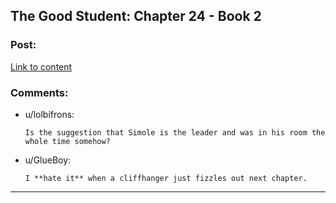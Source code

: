 ## The Good Student: Chapter 24 - Book 2

### Post:

[Link to content](http://moodylit.com/the-good-student-table-of-contents/book-2-chapter-twenty-four)

### Comments:

- u/lolbifrons:
  ```
  Is the suggestion that Simole is the leader and was in his room the whole time somehow?
  ```

- u/GlueBoy:
  ```
  I **hate it** when a cliffhanger just fizzles out next chapter.
  ```

---

